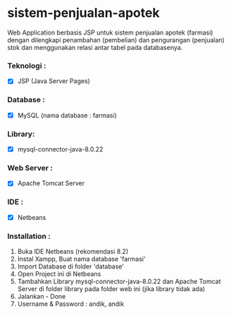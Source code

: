 # sistem-penjualan-apotek
Web Application berbasis JSP untuk sistem penjualan apotek (farmasi) dengan dilengkapi penambahan (pembelian) dan pengurangan (penjualan) stok dan menggunakan relasi antar tabel pada databasenya.

### Teknologi :
- [x] JSP (Java Server Pages)

### Database :
- [x] MySQL (nama database : farmasi)

### Library:
- [x] mysql-connector-java-8.0.22

### Web Server :
- [x] Apache Tomcat Server

### IDE :
- [x] Netbeans

### Installation :
1. Buka IDE Netbeans (rekomendasi 8.2)
2. Instal Xampp, Buat nama database 'farmasi'
3. Import Database di folder 'database'
4. Open Project ini di Netbeans
5. Tambahkan Library mysql-connector-java-8.0.22 dan Apache Tomcat Server di folder library pada folder web ini (jika library tidak ada)
6. Jalankan - Done
7. Username & Password : andik, andik
